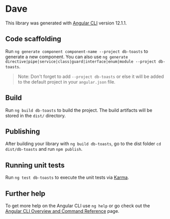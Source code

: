# Dave

This library was generated with [Angular CLI](https://github.com/angular/angular-cli) version 12.1.1.

## Code scaffolding

Run `ng generate component component-name --project db-toasts` to generate a new component. You can also use `ng generate directive|pipe|service|class|guard|interface|enum|module --project db-toasts`.
> Note: Don't forget to add `--project db-toasts` or else it will be added to the default project in your `angular.json` file. 

## Build

Run `ng build db-toasts` to build the project. The build artifacts will be stored in the `dist/` directory.

## Publishing

After building your library with `ng build db-toasts`, go to the dist folder `cd dist/db-toasts` and run `npm publish`.

## Running unit tests

Run `ng test db-toasts` to execute the unit tests via [Karma](https://karma-runner.github.io).

## Further help

To get more help on the Angular CLI use `ng help` or go check out the [Angular CLI Overview and Command Reference](https://angular.io/cli) page.

